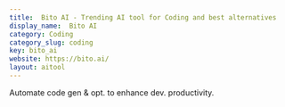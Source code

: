 ```yaml
---
title:  Bito AI - Trending AI tool for Coding and best alternatives
display_name:  Bito AI
category: Coding
category_slug: coding
key: bito_ai
website: https://bito.ai/
layout: aitool
---
```


Automate code gen & opt. to enhance dev. productivity.
